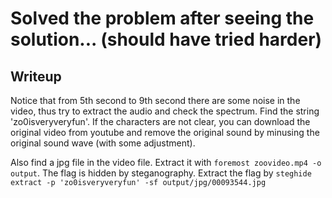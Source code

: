 # Solved the problem after seeing the solution... (should have tried harder)
## Writeup
Notice that from 5th second to 9th second there are some noise in the video, thus try to extract the audio and check the spectrum. Find the string 'zo0isveryveryfun'.
If the characters are not clear, you can download the original video from youtube and remove the original sound by minusing the original sound wave (with some adjustment).

Also find a jpg file in the video file. Extract it with ```foremost zoovideo.mp4 -o output```.
The flag is hidden by steganography. Extract the flag by ```steghide extract -p 'zo0isveryveryfun' -sf output/jpg/00093544.jpg```